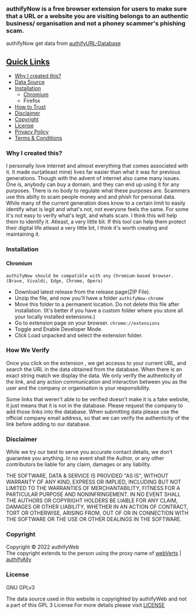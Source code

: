 <h3> authifyNow is a free browser extension for users to make sure that a URL or a website you are visiting belongs to an authentic business/ organisation and not a phoney scammer's phishing scam.  </h3>

authifyNow get data from [authifyURL-Database](https://github.com/authifyWeb/authifyURL-Database)


## <ins>Quick Links</ins>
* [Why I created this?](https://github.com/authifyWeb/authifyNow/edit/main/README.md#why-i-created-this)
* [Data Source](https://github.com/authifyWeb/authifyURL-Database)
* [Installation](https://github.com/authifyWeb/authifyNow#installation)  
  - [Chromium](https://github.com/authifyWeb/authifyNow#chromium)
  - Firefox
* [How to Trust](https://github.com/authifyWeb/authifyURL-Database#how-to-trust)
* [Disclaimer](https://github.com/authifyWeb/authifyNow#disclaimer)
* [Copyright](https://github.com/authifyWeb/authifyNow#copyright)
* [License](https://github.com/authifyWeb/authifyNow#license)
* [Privacy Policy](https://github.com/authifyWeb/authifyNow/blob/main/documentation/privacy-policy.md)
* [Terms & Conditions](https://github.com/authifyWeb/authifyNow/blob/main/documentation/terms.md)


### Why I created this?
I personally love internet and almost everything that comes associated with it. It made our(atleast mine) lives far easier than what it was for previous generations. Though with the advent of internet also came many issues. One is, anybody can buy a domain, and they can end up using it for any purposes. There is no body to regulate what these purposes are. Scammers use this abilty to scam people money and and phish for personal data. While many of the current generation does know to a certain limit to easily identify what is legit and what's not, not everyone feels the same. For some it's not easy to verify what's legit, and whats scam. 
I think this will help them to identify it. Atleast, a very little bit. If this tool can help them protect their digital life atleast a very little bit, I think it's worth creating and maintaining it. 

### Installation
#### Chromium
  `authifyNow should be compatible with any Chromium-based browser. (Brave, Vivaldi, Edge, Chrome, Opera)`
* Download latest release from the release page(ZIP File).
* Unzip the file, and now you'll have a folder `authifyNow-chrome`
* Move this folder to a permanent location. Do not delete this file after installation. (It's better if you have a custom folder where you store all your locally installed extensions.)
* Go to extension page on your browser. `chrome://extensions`
* Toggle and Enable Developer Mode.
* Click Load unpacked and select the extension folder. 
 
### How We Verify
Once you click on the extension , we get accesss to your current URL, and search the URL in the data obtained from the database. When there is an exact string match we display the data. We only verify the authenticity of the link, and any action communication and interaction between you as the user and the company or organisation is your responsibility. 

Some links that weren't able to be verified doesn't make it is a fake website, it just means that it is not in the database. Please request the company to add those links into the database. When submitting data please use the official company email address, so that we can verify the authenticity of the link before adding to our database. 

### Disclaimer
While we try our best to serve you accurate contact details, we don't guarantee you anything. In no event shall the Author, or any other contributors be liable for any claim, damages or any liability.

THE SOFTWARE, DATA & SERVICE IS PROVIDED "AS IS", WITHOUT WARRANTY OF ANY KIND, EXPRESS OR IMPLIED, INCLUDING BUT NOT LIMITED TO THE WARRANTIES OF MERCHANTABILITY, FITNESS FOR A PARTICULAR PURPOSE AND NONINFRINGEMENT. IN NO EVENT SHALL THE AUTHORS OR COPYRIGHT HOLDERS BE LIABLE FOR ANY CLAIM, DAMAGES OR OTHER LIABILITY, WHETHER IN AN ACTION OF CONTRACT, TORT OR OTHERWISE, ARISING FROM, OUT OF OR IN CONNECTION WITH THE SOFTWARE OR THE USE OR OTHER DEALINGS IN THE SOFTWARE.

### Copyright
Copyright © 2022 authifyWeb <br>
The copyright extends to the person using the proxy name of [webVerts](https://github.com/webVerts) | [authifyAlly](https://github.com/authifyAlly) 


### License

GNU GPLv3
  
The data source used in this website is copyrighted by authifyWeb and not a part of this GPL 3 License
For more details please visit <a href="https://github.com/authifyWeb/authifyNow/blob/main/LICENSE"> LICENSE </a> 
